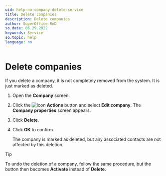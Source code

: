 ```yaml
---
uid: help-no-company-delete-service
title: Delete companies
description: Delete companies
author: SuperOffice RnD
so.date: 06.29.2022
keywords: Service
so.topic: help
language: no
---
```


# Delete companies

If you delete a company, it is not completely removed from the system. It is just marked as deleted.

1. Open the **Company** screen.
2. Click the ![icon][img1] **Actions** button and select **Edit company**. The **Company properties** screen appears.
3. Click **Delete**.
4. Click **OK** to confirm.

    The company is marked as deleted, but any associated contacts are not affected by this deletion.

> [!TIP]
> To undo the deletion of a company, follow the same procedure, but the button then becomes **Activate** instead of **Delete**.

<!-- Referenced links -->

<!-- Referenced images -->
[img1]: ../../../../media/icons/btn-menu.png

